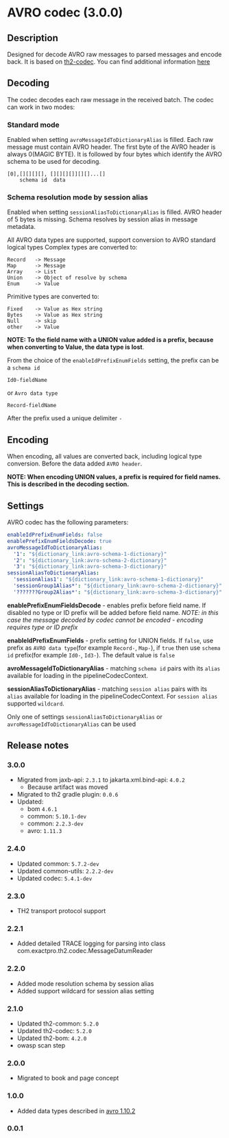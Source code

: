 # AVRO codec (3.0.0)
## Description
Designed for decode AVRO raw messages to parsed messages and encode back.
It is based on [th2-codec](https://github.com/th2-net/th2-codec).
You can find additional information [here](https://github.com/th2-net/th2-codec/blob/master/README.md)

## Decoding

The codec decodes each raw message in the received batch.
The codec can work in two modes:
### Standard mode
Enabled when setting `avroMessageIdToDictionaryAlias` is filled.
Each raw message must contain AVRO header.
The first byte of the AVRO header is always 0(MAGIC BYTE).
It is followed by four bytes which identify the AVRO schema to be used for decoding.
```text
[0],[][][][], [][][][]][][]...[]
    schema id  data 
```
### Schema resolution mode by session alias
Enabled when setting `sessionAliasToDictionaryAlias` is filled.
AVRO header of 5 bytes is missing. 
Schema resolves by session alias in message metadata.

All AVRO data types are supported, support conversion to AVRO standard logical types
Complex types are converted to:
```text
Record   -> Message
Map      -> Message
Array    -> List
Union    -> Object of resolve by schema
Enum     -> Value
```
Primitive types are converted to:
```text
Fixed    -> Value as Hex string
Bytes    -> Value as Hex string
Null     -> skip
other    -> Value 
```

**NOTE:  To the field name with a UNION value added is a prefix, because when converting to Value, the data type is lost**.

From the choice of the `enableIdPrefixEnumFields` setting, the prefix can be a `schema id`
```text
Id0-fieldName
```
or `Avro data type`
```text
Record-fieldName
```

After the prefix used a unique delimiter `-`
## Encoding
When encoding, all values are converted back, including logical type conversion. Before the data added `AVRO header`.

**NOTE: When encoding UNION values, a prefix is required for field names. This is described in the decoding section.**

## Settings
AVRO codec has the following parameters:

```yaml
enableIdPrefixEnumFields: false
enablePrefixEnumFieldsDecode: true
avroMessageIdToDictionaryAlias: 
  '1': "${dictionary_link:avro-schema-1-dictionary}"
  '2': "${dictionary_link:avro-schema-2-dictionary}"
  '3': "${dictionary_link:avro-schema-3-dictionary}"
sessionAliasToDictionaryAlias:
  'sessionAlias1': "${dictionary_link:avro-schema-1-dictionary}"
  'sessionGroup1Alias*': "${dictionary_link:avro-schema-2-dictionary}"
  '???????Group2Alias*': "${dictionary_link:avro-schema-3-dictionary}"
```
**enablePrefixEnumFieldsDecode** - enables prefix before field name.
If disabled no type or ID prefix will be added before field name.
_NOTE: in this case the message decoded by codec cannot be encoded - encoding requires type or ID prefix_

**enableIdPrefixEnumFields** - prefix setting for UNION fields. If `false`, use prefix as `AVRO data type`(for example `Record-`, `Map-`), if `true` then use `schema id` prefix(for example `Id0-`, `Id3-`). The default value is `false`

**avroMessageIdToDictionaryAlias** - matching `schema id` pairs with its `alias` available for loading in the pipelineCodecContext.

**sessionAliasToDictionaryAlias** - matching `session alias` pairs with its `alias` available for loading in the pipelineCodecContext. For `session alias` supported `wildcard`.

Only one of settings `sessionAliasToDictionaryAlias` or `avroMessageIdToDictionaryAlias` can be used

## Release notes

### 3.0.0
+ Migrated from jaxb-api: `2.3.1` to jakarta.xml.bind-api: `4.0.2`
  + Because artifact was moved
+ Migrated to th2 gradle plugin: `0.0.6`
+ Updated:
  + bom `4.6.1`
  + common: `5.10.1-dev`
  + common: `2.2.3-dev`
  + avro: `1.11.3`

### 2.4.0
+ Updated common: `5.7.2-dev`
+ Updated common-utils: `2.2.2-dev`
+ Updated codec: `5.4.1-dev`

### 2.3.0
+ TH2 transport protocol support

### 2.2.1
* Added detailed TRACE logging for parsing into class com.exactpro.th2.codec.MessageDatumReader

### 2.2.0
+ Added mode resolution schema by session alias
+ Added support wildcard for session alias setting

### 2.1.0
+ Updated th2-common: `5.2.0`
+ Updated th2-codec: `5.2.0`
+ Updated th2-bom: `4.2.0`
+ owasp scan step

### 2.0.0
+ Migrated to book and page concept

### 1.0.0
+ Added data types described in [avro 1.10.2](https://avro.apache.org/docs/1.10.2/spec.html)

### 0.0.1